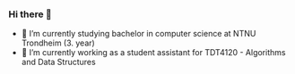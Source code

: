### Hi there 👋
- 🌱 I’m currently studying bachelor in computer science at NTNU Trondheim (3. year)
- 🔭 I’m currently working as a student assistant for TDT4120 - Algorithms and Data Structures

<!--
**CzternastyHembre/CzternastyHembre** is a ✨ _special_ ✨ repository because its `README.md` (this file) appears on your GitHub profile.

Here are some ideas to get you started:

- 🔭 I’m currently working as a student assistant 
- 🌱 I’m currently studying bachelor in computer science at NTNU Trondheim
- 👯 I’m looking to collaborate on ...
- 🤔 I’m looking for help with ...
- 💬 Ask me about ...
- 📫 How to reach me: ...
- 😄 Pronouns: ...
- ⚡ Fun fact: ...
-->

